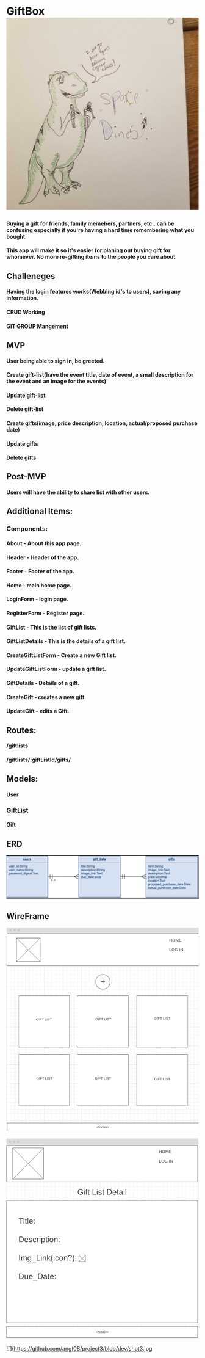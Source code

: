 # GiftBox ![](https://github.com/angt08/project3/blob/dev/IMG_20191108_100803.jpg)

#### Buying a gift for friends, family memebers, partners, etc.. can be confusing especially if you're having a hard time remembering what you bought. 

#### This app will make it so it's easier for planing out buying gift for whomever. No more re-gifting items to the people you care about



## Challeneges
#### Having the login features works(Webbing id's to users), saving any information.

#### CRUD Working

#### GIT GROUP Mangement


## MVP

#### User being able to sign in, be greeted.

#### Create gift-list(have the event title, date of event, a small description for the event and an image for the events)

#### Update gift-list

#### Delete gift-list

#### Create gifts(image, price description, location, actual/proposed purchase date)

#### Update gifts

#### Delete gifts

## Post-MVP
#### Users will have the ability to share list with other users.

## Additional Items:
### Components:
#### About - About this app page.
#### Header - Header of the app.
#### Footer - Footer of the app.
#### Home - main home page.
#### LoginForm - login page.
#### RegisterForm - Register page.
#### GiftList - This is the list of gift lists.
#### GiftListDetails - This is the details of a gift list.
#### CreateGiftListForm - Create a new Gift list.
#### UpdateGiftListForm - update a gift list.
#### GiftDetails - Details of a gift.
#### CreateGift - creates a new gift.
#### UpdateGift - edits a Gift.

## Routes:
#### /giftlists
#### /giftlists/:giftListId/gifts/


## Models:
#### User
### GiftList
#### Gift

## ERD
![](https://github.com/angt08/project3/blob/dev/Screen%20Shot%202019-11-08%20at%209.33.16%20AM.png)

## WireFrame

![](shot1.jpg)

![](shot2.jpg)

![](https://github.com/angt08/project3/blob/dev/shot3.jpg


